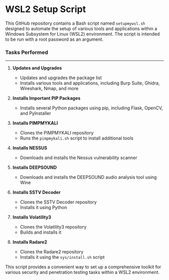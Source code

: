 **WSL2 Setup Script**
=====================

This GitHub repository contains a Bash script named `setupmywsl.sh` designed to automate the setup of various tools and applications within a Windows Subsystem for Linux (WSL2) environment. The script is intended to be run with a root password as an argument.

### Tasks Performed
-------------------

1. **Updates and Upgrades**
   - Updates and upgrades the package list
   - Installs various tools and applications, including Burp Suite, Ghidra, Wireshark, Nmap, and more

2. **Installs Important PIP Packages**
   - Installs several Python packages using pip, including Flask, OpenCV, and PyInstaller

3. **Installs PIMPMYKALI**
   - Clones the PIMPMYKALI repository
   - Runs the `pimpmykali.sh` script to install additional tools

4. **Installs NESSUS**
   - Downloads and installs the Nessus vulnerability scanner

5. **Installs DEEPSOUND**
   - Downloads and installs the DEEPSOUND audio analysis tool using Wine

6. **Installs SSTV Decoder**
   - Clones the SSTV Decoder repository
   - Installs it using Python

7. **Installs Volatility3**
   - Clones the Volatility3 repository
   - Builds and installs it

8. **Installs Radare2**
   - Clones the Radare2 repository
   - Installs it using the `sys/install.sh` script

This script provides a convenient way to set up a comprehensive toolkit for various security and penetration testing tasks within a WSL2 environment.
